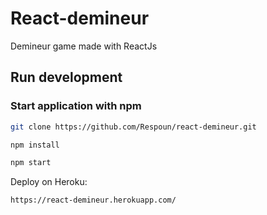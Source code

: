 # React-demineur

Demineur game made with ReactJs


## Run development

### Start application with npm
```bash
git clone https://github.com/Respoun/react-demineur.git

npm install

npm start

```

Deploy on Heroku:
```bash
https://react-demineur.herokuapp.com/
```
